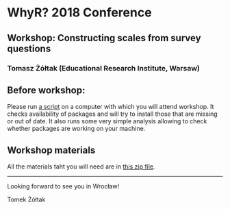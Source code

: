# WhyR? 2018 Conference

## Workshop: Constructing scales from survey questions

### Tomasz Żółtak (Educational Research Institute, Warsaw)

## Before workshop:

Please run [a script](https://raw.githubusercontent.com/tzoltak/whyr2018_scaling_surveys/master/before_workshop.R) on a computer with which you will attend workshop. It checks availability of packages and will try to install those that are missing or out of date. It also runs some very simple analysis allowing to check whether packages are working on your machine.

## Workshop materials

All the materials taht you will need are in [this zip file](https://github.com/tzoltak/whyr2018_scaling_surveys/raw/master/all_materials.zip).

-----

Looking forward to see you in Wrocław!

Tomek Żółtak
